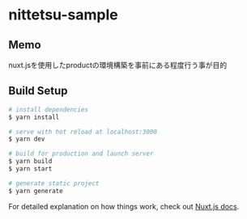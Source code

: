 # nittetsu-sample

## Memo
nuxt.jsを使用したproductの環境構築を事前にある程度行う事が目的

## Build Setup

```bash
# install dependencies
$ yarn install

# serve with hot reload at localhost:3000
$ yarn dev

# build for production and launch server
$ yarn build
$ yarn start

# generate static project
$ yarn generate
```

For detailed explanation on how things work, check out [Nuxt.js docs](https://nuxtjs.org).
